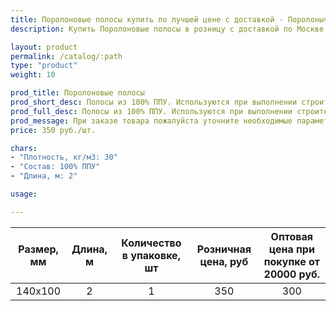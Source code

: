 ```yaml
---
title: Поролоновые полосы купить по лучшей цене с доставкой - Поролоныч
description: Купить Поролоновые полосы в розницу с доставкой по Москве в интернет-магазине Поролоныча.

layout: product
permalink: /catalog/:path
type: "product"
weight: 10

prod_title: Поролоновые полосы
prod_short_desc: Полосы из 100% ППУ. Используются при выполнении строительных работ или ручной мойке автомобилей.
prod_full_desc: Полосы из 100% ППУ. Используются при выполнении строительных работ или ручной мойке автомобилей.
prod_message: При заказе товара пожалуйста уточните необходимые параметры (количество).
price: 350 руб./шт.

chars:
- "Плотность, кг/м3: 30"
- "Состав: 100% ППУ"
- "Длина, м: 2"

usage:

---
```


| Размер, мм | Длина, м | Количество в упаковке, шт | Розничная цена, руб | Оптовая цена при покупке от 20000 руб. |
|:-----------:|:---------------:|:-------------------:|:---------------------------:|:-----------------------------------------:|
|140x100|2|1|350|300|
